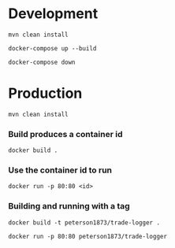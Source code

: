 # Development

`mvn clean install`

`docker-compose up --build`

`docker-compose down`

# Production

`mvn clean install`

### Build produces a container id
`docker build .` 

### Use the container id to run
`docker run -p 80:80 <id>` 

### Building and running with a tag
`docker build -t peterson1873/trade-logger .`

`docker run -p 80:80 peterson1873/trade-logger`